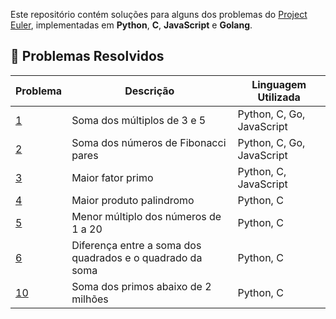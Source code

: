 Este repositório contém soluções para alguns dos problemas do [Project Euler](https://projecteuler.net/), implementadas em **Python**, **C**, **JavaScript** e **Golang**.

## 🚀 Problemas Resolvidos

| Problema | Descrição                         				  | Linguagem Utilizada |
|----------|-----------------------------------------------|---------------------|
| [1](https://projecteuler.net/problem=1)		| Soma dos múltiplos de 3 e 5					| Python, C, Go, JavaScript	|
| [2](https://projecteuler.net/problem=2) 	| Soma dos números de Fibonacci pares		| Python, C, Go, JavaScript	|
| [3](https://projecteuler.net/problem=3) 	| Maior fator primo								| Python, C, JavaScript       |
| [4](https://projecteuler.net/problem=4) 	| Maior produto palindromo 					| Python, C				     		|
| [5](https://projecteuler.net/problem=5) 	| Menor múltiplo dos números de 1 a 20		| Python, C				     		|
| [6](https://projecteuler.net/problem=6) 	| Diferença entre a soma dos quadrados e o quadrado da soma| Python, C				     		|
| [10](https://projecteuler.net/problem=10)	| Soma dos primos abaixo de 2 milhões		| Python, C           			|
